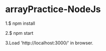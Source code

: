 # arrayPractice-NodeJs


<p>1.$ npm install</p>

<p>2.$ npm start</p>

<p>3.Load 'http://localhost:3000/' in browser.</p>